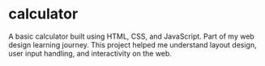 # calculator
A basic calculator built using HTML, CSS, and JavaScript. Part of my web design learning journey. This project helped me understand layout design, user input handling, and interactivity on the web.
